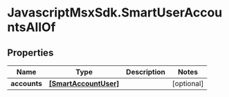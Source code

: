 # JavascriptMsxSdk.SmartUserAccountsAllOf

## Properties

Name | Type | Description | Notes
------------ | ------------- | ------------- | -------------
**accounts** | [**[SmartAccountUser]**](SmartAccountUser.md) |  | [optional] 


